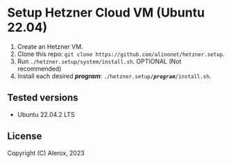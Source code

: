 # Setup Hetzner Cloud VM (Ubuntu 22.04)
1. Create an Hetzner VM.
2. Clone this repo: ``git clone https://github.com/alinonet/hetzner.setup``.
3. Run ``./hetzner.setup/system/install.sh``.
OPTIONAL (Not recommended)
4. Install each desired ***program***: ``./hetzner.setup/``***``program``***``/install.sh``.
## Tested versions
- Ubuntu 22.04.2 LTS
## License
Copyright (C) Alerox, 2023

